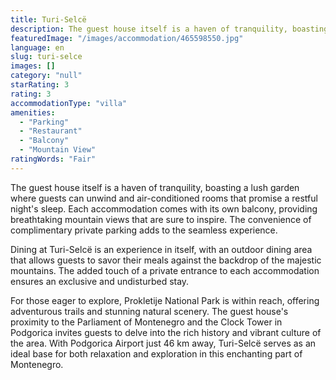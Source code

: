 ```yaml
---
title: Turi-Selcë
description: The guest house itself is a haven of tranquility, boasting a lush garden where guests can unwind and air-conditioned rooms that promise a restful night's sleep.
featuredImage: "/images/accommodation/465598550.jpg"
language: en
slug: turi-selce
images: []
category: "null"
starRating: 3
rating: 3
accommodationType: "villa"
amenities:
  - "Parking"
  - "Restaurant"
  - "Balcony"
  - "Mountain View"
ratingWords: "Fair"
---
```


The guest house itself is a haven of tranquility, boasting a lush garden where guests can unwind and air-conditioned rooms that promise a restful night's sleep. Each accommodation comes with its own balcony, providing breathtaking mountain views that are sure to inspire. The convenience of complimentary private parking adds to the seamless experience.

Dining at Turi-Selcë is an experience in itself, with an outdoor dining area that allows guests to savor their meals against the backdrop of the majestic mountains. The added touch of a private entrance to each accommodation ensures an exclusive and undisturbed stay.

For those eager to explore, Prokletije National Park is within reach, offering adventurous trails and stunning natural scenery. The guest house's proximity to the Parliament of Montenegro and the Clock Tower in Podgorica invites guests to delve into the rich history and vibrant culture of the area. With Podgorica Airport just 46 km away, Turi-Selcë serves as an ideal base for both relaxation and exploration in this enchanting part of Montenegro.


